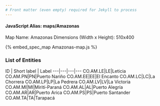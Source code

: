```yaml
---
# Front matter (even empty) required for Jekyll to process
---
```


#### JavaScript Alias: maps/Amazonas

Map Name: Amazonas
Dimensions (Width x Height): 510x400



{% embed_spec_map Amazonas-map.js %}

### List of Entities

ID | Short label | Label
---|---|---|---
CO.AM.LE|LE|Leticia
CO.AM.PN|PN|Puerto Nariño
CO.AM.EE|EE|El Encanto
CO.AM.LC|LC|La Chorrera
CO.AM.LP|LP|La Pedrera
CO.AM.LV|LV|La Victoria
CO.AM.MI|MI|Mirití-Paraná
CO.AM.AL|AL|Puerto Alegría
CO.AM.AR|AR|Puerto Arica
CO.AM.PS|PS|Puerto Santander
CO.AM.TA|TA|Tarapacá